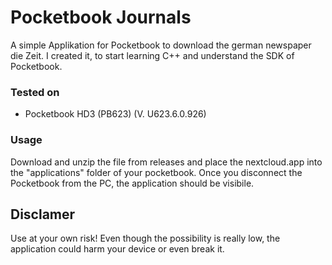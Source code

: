 # Pocketbook Journals

A simple Applikation for Pocketbook to download the german newspaper die Zeit.
I created it, to start learning C++ and understand the SDK of Pocketbook. 


### Tested on
* Pocketbook HD3 (PB623) (V. U623.6.0.926)

### Usage
Download and unzip the file from releases and place the nextcloud.app into the "applications" folder of your pocketbook. Once you disconnect the Pocketbook from the PC, the application should be visibile.

## Disclamer

Use at your own risk! 
Even though the possibility is really low, the application could harm your device or even break it.


